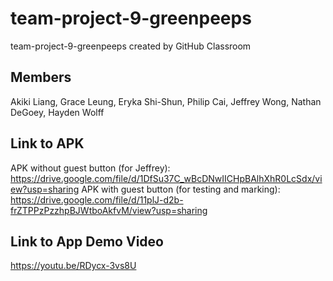# team-project-9-greenpeeps
team-project-9-greenpeeps created by GitHub Classroom

## Members
Akiki Liang, Grace Leung, Eryka Shi-Shun, Philip Cai, Jeffrey Wong, Nathan DeGoey, Hayden Wolff

## Link to APK
APK without guest button (for Jeffrey): https://drive.google.com/file/d/1DfSu37C_wBcDNwIICHpBAlhXhR0LcSdx/view?usp=sharing
APK with guest button (for testing and marking): https://drive.google.com/file/d/11plJ-d2b-frZTPPzPzzhpBJWtboAkfvM/view?usp=sharing

## Link to App Demo Video
https://youtu.be/RDycx-3vs8U
